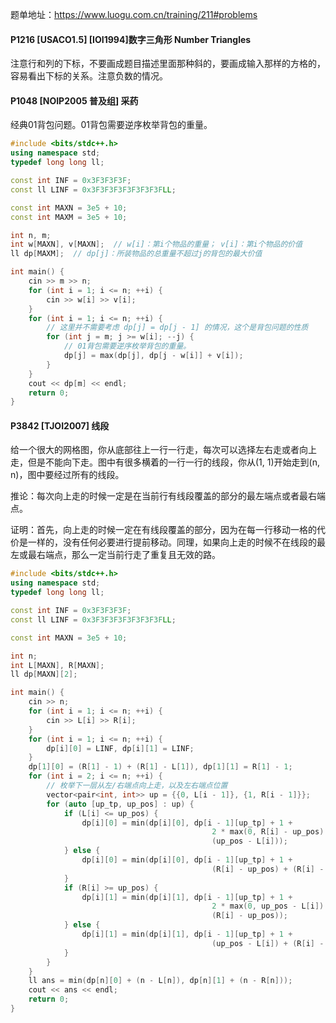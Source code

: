 题单地址：https://www.luogu.com.cn/training/211#problems

#### P1216 \[USACO1.5] \[IOI1994]数字三角形 Number Triangles

注意行和列的下标，不要画成题目描述里面那种斜的，要画成输入那样的方格的，容易看出下标的关系。注意负数的情况。

#### P1048 \[NOIP2005 普及组] 采药

经典01背包问题。01背包需要逆序枚举背包的重量。

```cpp
#include <bits/stdc++.h>
using namespace std;
typedef long long ll;

const int INF = 0x3F3F3F3F;
const ll LINF = 0x3F3F3F3F3F3F3F3FLL;

const int MAXN = 3e5 + 10;
const int MAXM = 3e5 + 10;

int n, m;
int w[MAXN], v[MAXN];  // w[i]：第i个物品的重量； v[i]：第i个物品的价值
ll dp[MAXM];  // dp[j]：所装物品的总重量不超过j的背包的最大价值

int main() {
    cin >> m >> n;
    for (int i = 1; i <= n; ++i) {
        cin >> w[i] >> v[i];
    }
    for (int i = 1; i <= n; ++i) {
        // 这里并不需要考虑 dp[j] = dp[j - 1] 的情况，这个是背包问题的性质
        for (int j = m; j >= w[i]; --j) {
            // 01背包需要逆序枚举背包的重量。
            dp[j] = max(dp[j], dp[j - w[i]] + v[i]);
        }
    }
    cout << dp[m] << endl;
    return 0;
}

```

#### P3842 \[TJOI2007] 线段

给一个很大的网格图，你从底部往上一行一行走，每次可以选择左右走或者向上走，但是不能向下走。图中有很多横着的一行一行的线段，你从(1, 1)开始走到(n, n)，图中要经过所有的线段。

推论：每次向上走的时候一定是在当前行有线段覆盖的部分的最左端点或者最右端点。

证明：首先，向上走的时候一定在有线段覆盖的部分，因为在每一行移动一格的代价是一样的，没有任何必要进行提前移动。同理，如果向上走的时候不在线段的最左或最右端点，那么一定当前行走了重复且无效的路。

```cpp
#include <bits/stdc++.h>
using namespace std;
typedef long long ll;

const int INF = 0x3F3F3F3F;
const ll LINF = 0x3F3F3F3F3F3F3F3FLL;

const int MAXN = 3e5 + 10;

int n;
int L[MAXN], R[MAXN];
ll dp[MAXN][2];

int main() {
    cin >> n;
    for (int i = 1; i <= n; ++i) {
        cin >> L[i] >> R[i];
    }
    for (int i = 1; i <= n; ++i) {
        dp[i][0] = LINF, dp[i][1] = LINF;
    }
    dp[1][0] = (R[1] - 1) + (R[1] - L[1]), dp[1][1] = R[1] - 1;
    for (int i = 2; i <= n; ++i) {
        // 枚举下一层从左/右端点向上走，以及左右端点位置
        vector<pair<int, int>> up = {{0, L[i - 1]}, {1, R[i - 1]}};
        for (auto [up_tp, up_pos] : up) {
            if (L[i] <= up_pos) {
                dp[i][0] = min(dp[i][0], dp[i - 1][up_tp] + 1 +
                                             2 * max(0, R[i] - up_pos) +
                                             (up_pos - L[i]));
            } else {
                dp[i][0] = min(dp[i][0], dp[i - 1][up_tp] + 1 +
                                             (R[i] - up_pos) + (R[i] - L[i]));
            }
            if (R[i] >= up_pos) {
                dp[i][1] = min(dp[i][1], dp[i - 1][up_tp] + 1 +
                                             2 * max(0, up_pos - L[i]) +
                                             (R[i] - up_pos));
            } else {
                dp[i][1] = min(dp[i][1], dp[i - 1][up_tp] + 1 +
                                             (up_pos - L[i]) + (R[i] - L[i]));
            }
        }
    }
    ll ans = min(dp[n][0] + (n - L[n]), dp[n][1] + (n - R[n]));
    cout << ans << endl;
    return 0;
}
```
